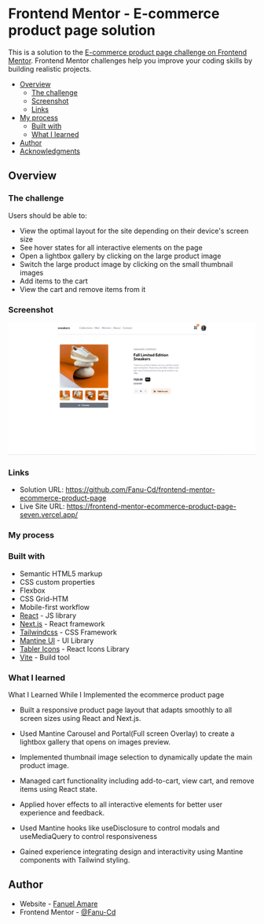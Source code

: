 # Frontend Mentor - E-commerce product page solution

This is a solution to the [E-commerce product page challenge on Frontend Mentor](https://www.frontendmentor.io/challenges/ecommerce-product-page-UPsZ9MJp6). Frontend Mentor challenges help you improve your coding skills by building realistic projects.

- [Overview](#overview)
  - [The challenge](#the-challenge)
  - [Screenshot](#screenshot)
  - [Links](#links)
- [My process](#my-process)
  - [Built with](#built-with)
  - [What I learned](#what-i-learned)
- [Author](#author)
- [Acknowledgments](#acknowledgments)

## Overview

### The challenge

Users should be able to:

- View the optimal layout for the site depending on their device's screen size
- See hover states for all interactive elements on the page
- Open a lightbox gallery by clicking on the large product image
- Switch the large product image by clicking on the small thumbnail images
- Add items to the cart
- View the cart and remove items from it

### Screenshot

![ProductPage](image.png)

### Links

- Solution URL: https://github.com/Fanu-Cd/frontend-mentor-ecommerce-product-page
- Live Site URL: https://frontend-mentor-ecommerce-product-page-seven.vercel.app/

### My process

### Built with

- Semantic HTML5 markup
- CSS custom properties
- Flexbox
- CSS Grid-HTM
- Mobile-first workflow
- [React](https://reactjs.org/) - JS library
- [Next.js](https://nextjs.org/) - React framework
- [Tailwindcss](https://tailwindcss.com/) - CSS Framework
- [Mantine UI](https://mantine.dev/) - UI Library
- [Tabler Icons](https://tabler.io/icons) - React Icons Library
- [Vite](https://vite.dev/) - Build tool

### What I learned

What I Learned While I Implemented the ecommerce product page

- Built a responsive product page layout that adapts smoothly to all screen sizes using React and Next.js.

- Used Mantine Carousel and Portal(Full screen Overlay) to create a lightbox gallery that opens on images preview.

- Implemented thumbnail image selection to dynamically update the main product image.

- Managed cart functionality including add-to-cart, view cart, and remove items using React state.

- Applied hover effects to all interactive elements for better user experience and feedback.

- Used Mantine hooks like useDisclosure to control modals and useMediaQuery to control responsiveness

- Gained experience integrating design and interactivity using Mantine components with Tailwind styling.

## Author

- Website - [Fanuel Amare](http://fanuel-amare-personal-portfolio-v2.vercel.app/)
- Frontend Mentor - [@Fanu-Cd](https://www.frontendmentor.io/profile/Fanu-Cd)
